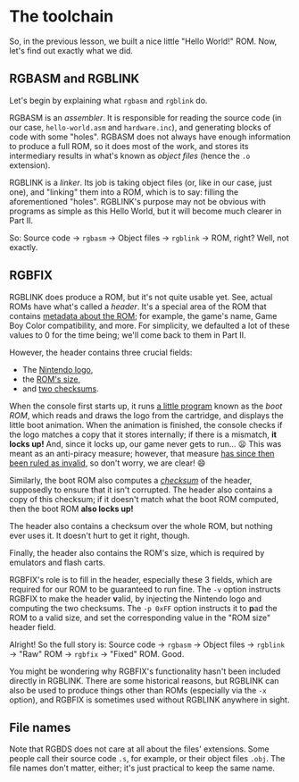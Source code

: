 # The toolchain

So, in the previous lesson, we built a nice little "Hello World!" ROM.
Now, let's find out exactly what we did.

## RGBASM and RGBLINK

Let's begin by explaining what `rgbasm` and `rgblink` do.

RGBASM is an *assembler*.
It is responsible for reading the source code (in our case, `hello-world.asm` and `hardware.inc`), and generating blocks of code with some "holes".
RGBASM does not always have enough information to produce a full ROM, so it does most of the work, and stores its intermediary results in what's known as *object files* (hence the `.o` extension).

RGBLINK is a *linker*.
Its job is taking object files (or, like in our case, just one), and "linking" them into a ROM, which is to say: filling the aforementioned "holes".
RGBLINK's purpose may not be obvious with programs as simple as this Hello World, but it will become much clearer in Part Ⅱ.

So: Source code → `rgbasm` → Object files → `rgblink` → ROM, right?
Well, not exactly.

## RGBFIX

RGBLINK does produce a ROM, but it's not quite usable yet.
See, actual ROMs have what's called a *header*.
It's a special area of the ROM that contains [metadata about the ROM](https://gbdev.io/pandocs/The_Cartridge_Header.html); for example, the game's name, Game Boy Color compatibility, and more.
For simplicity, we defaulted a lot of these values to 0 for the time being; we'll come back to them in Part Ⅱ.

However, the header contains three crucial fields:
- The [Nintendo logo](https://gbdev.io/pandocs/The_Cartridge_Header.html#0104-0133--nintendo-logo),
- the [ROM's size](https://gbdev.io/pandocs/The_Cartridge_Header.html#0148--rom-size),
- and [two checksums](https://gbdev.io/pandocs/The_Cartridge_Header.html#014d--header-checksum).

When the console first starts up, it runs [a little program](https://github.com/ISSOtm/gb-bootroms) known as the *boot ROM*, which reads and draws the logo from the cartridge, and displays the little boot animation.
When the animation is finished, the console checks if the logo matches a copy that it stores internally; if there is a mismatch, **it locks up!**
And, since it locks up, our game never gets to run... 😦
This was meant as an anti-piracy measure; however, that measure [has since then been ruled as invalid](https://en.wikipedia.org/wiki/Sega_v._Accolade), so don't worry, we are clear! 😄

Similarly, the boot ROM also computes a *[checksum](https://en.wikipedia.org/wiki/Checksum)* of the header, supposedly to ensure that it isn't corrupted.
The header also contains a copy of this checksum; if it doesn't match what the boot ROM computed, then the boot ROM **also locks up!**

The header also contains a checksum over the whole ROM, but nothing ever uses it.
It doesn't hurt to get it right, though.

Finally, the header also contains the ROM's size, which is required by emulators and flash carts.

RGBFIX's role is to fill in the header, especially these 3 fields, which are required for our ROM to be guaranteed to run fine.
The `-v` option instructs RGBFIX to make the header **v**alid, by injecting the Nintendo logo and computing the two checksums.
The `-p 0xFF` option instructs it to **p**ad the ROM to a valid size, and set the corresponding value in the "ROM size" header field.

Alright!
So the full story is: Source code → `rgbasm` → Object files → `rgblink` → "Raw" ROM → `rgbfix` → "Fixed" ROM.
Good.

You might be wondering why RGBFIX's functionality hasn't been included directly in RGBLINK.
There are some historical reasons, but RGBLINK can also be used to produce things other than ROMs (especially via the `-x` option), and RGBFIX is sometimes used without RGBLINK anywhere in sight.

## File names

Note that RGBDS does not care at all about the files' extensions.
Some people call their source code `.s`, for example, or their object files `.obj`.
The file names don't matter, either; it's just practical to keep the same name.
